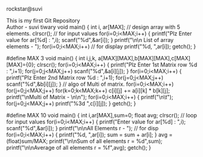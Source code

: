 rockstar@suvi

This is my first Git Repository
<br>
Author - suvi tiwary
void main()
{
int i, ar[MAX]; // design array with 5 elements. 
clrscr();
// for input values 
for(i=0;i<MAX;i++)
{
printf("Plz Enter value for ar[%d] : ",i); 
scanf("%d",&ar[i]);
}
printf("\n\n List of array elements - "); 
for(i=0;i<MAX;i++) // for display
printf("%d, ",ar[i]); 
getch();
}


#define MAX 3 
void main()
{
int i,j,k, a[MAX][MAX],b[MAX][MAX],c[MAX][MAX]={0};
clrscr(); 
for(i=0;i<MAX;i++)
{
printf("Plz Enter 1st Matrix row %d : ",i+1); 
for(j=0;j<MAX;j++)
scanf("%d",&a[i][j]);
}
for(i=0;i<MAX;i++)
{
printf("Plz Enter 2nd Matrix row %d : ",i+1); 
for(j=0;j<MAX;j++)
scanf("%d",&b[i][j]);
}
// algo of Multi of matrix.
for(i=0;i<MAX;i++) 
for(j=0;j<MAX;j++)
for(k=0;k<MAX;k++)
c[i][j] += a[i][k] * b[k][j]; 
printf("\nMulti of Matrix - \n\n"); 
for(i=0;i<MAX;i++)
{
printf("\n\t"); 
for(j=0;j<MAX;j++)
printf("%3d ",c[i][j]);
}
getch();
}


#define MAX 10 
void main()
{
int i,ar[MAX],sum=0; 
float avg; 
clrscr();
// loop for input values 
for(i=0;i<MAX;i++)
{
printf("Enter value for ar[%d] : ",i); 
scanf("%d",&ar[i]);
}
printf("\n\nAll Elements r - ");
// for disp 
for(i=0;i<MAX;i++)
{
printf("%d, ",ar[i]); 
sum = sum + ar[i];
}
avg = (float)sum/MAX;
printf("\n\nSum of all elements r = %d",sum); 
printf("\n\nAverage of all elements r = %f",avg); 
getch();
}
